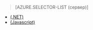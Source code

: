 ﻿> [AZURE.SELECTOR-LIST (сервер)]
- [(.NET)](mobile-services-dotnet-backend-schedule-recurring-tasks.md)
- [(Javascript)](mobile-services-schedule-recurring-tasks.md)
